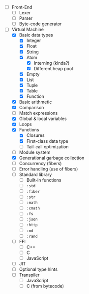 - [ ] Front-End
   - [ ] Lexer
   - [ ] Parser
   - [ ] Byte-code generator

- [ ] Virtual Machine
   - [x] Basic data types
      - [x] Integer
      - [x] Float
      - [x] String
      - [x] Atom
         - [x] Interning (kinda?)
         - [x] Different heap pool
      - [x] Empty
      - [x] List
      - [x] Tuple
      - [x] Table
      - [x] Function
   - [x] Basic arithmetic
   - [x] Comparison
   - [ ] Match expressions
   - [x] Global & local variables
   - [x] Loops
   - [x] Functions
      - [x] Closures
      - [x] First-class data type
      - [ ] Tail-call optimization
   - [ ] Module system
   - [x] Generational garbage collection
   - [ ] Concurrency (fibers)
   - [ ] Error handling (use of fibers)
   - [ ] Standard library
      - [ ] Built-in functions
      - [ ] `:std`
      - [ ] `:fiber`
      - [ ] `:str`
      - [ ] `:math`
      - [ ] `:cmath`
      - [ ] `:fs`
      - [ ] `:json`
      - [ ] `:http`
      - [ ] `:md`
      - [ ] `:rand`
   - [ ] FFI
      - [ ] C++
      - [ ] C
      - [ ] JavaScript
   - [ ] JIT
   - [ ] Optional type hints
   - [ ] Transpiler
      - [ ] JavaScript
      - [ ] C (from bytecode)
